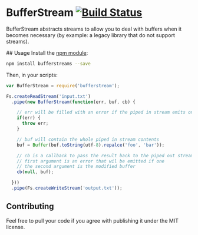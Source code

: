 # BufferStream [![Build Status](https://travis-ci.org/nfroidure/BufferStream.png?branch=master)](https://travis-ci.org/nfroidure/BufferStream)

BufferStream abstracts streams to allow you to deal with buffers when it becomes
 necessary (by example: a legacy library that do not support streams).

## Usage
Install the [npm module](https://npmjs.org/package/bufferstreams):
```sh
npm install bufferstreams --save
```
Then, in your scripts:
```js
var BufferStream = require('bufferstream');

Fs.createReadStream('input.txt')
  .pipe(new BufferStream(function(err, buf, cb) {

    // err will be filled with an error if the piped in stream emits one.
    if(err) {
      throw err;
    }

    // buf will contain the whole piped in stream contents
    buf = Buffer(buf.toString(utf-8).repalce('foo', 'bar'));

    // cb is a callback to pass the result back to the piped out stream
    // first argument is an error that wil be emitted if one
    // the second argument is the modified buffer
    cb(null, buf);

  }))
  .pipe(Fs.createWriteStream('output.txt'));
```

## Contributing
Feel free to pull your code if you agree with publishing it under the MIT license.

